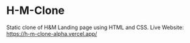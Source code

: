 # H-M-Clone
Static clone of H&M Landing page using HTML and CSS.
Live Website: https://h-m-clone-alpha.vercel.app/
